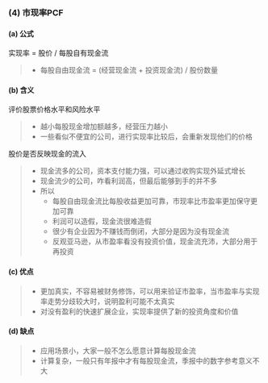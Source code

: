 ### (4) 市现率PCF

#### (a) 公式

实现率 = 股价 / 每股自有现金流

> * 每股自由现金流 = (经营现金流 + 投资现金流) / 股份数量

#### (b) 含义

评价股票价格水平和风险水平

> * 越小每股现金增加额越多，经营压力越小
> * 一些看似不便宜的公司，进行实现率比较后，会重新发现他们的价格

股价是否反映现金的流入

> * 现金流多的公司，资本支付能力强，可以通过收购实现外延式增长
> * 现金流少的公司，咋看利润高，但最后能够到手的并不多
> * 所以
>     * 每股自由现金流比每股收益更加可靠，市现率比市盈率更加保守更加可靠
>     * 利润可以造假，现金流很难造假
>     * 很少有企业因为不赚钱而倒闭，大部分是因为没有现金流
>     * 反观亚马逊，从市盈率看没有投资价值，现金流充沛，大部分用于再投资

#### (c) 优点

> * 更加真实，不容易被财务修饰，可以用来验证市盈率，当市盈率与实现率走势分歧较大时，说明盈利可能不太真实
> * 对没有盈利的快速扩展企业，实现率提供了新的投资角度和价值

#### (d) 缺点

> * 应用场景小，大家一般不怎么愿意计算每股现金流
> * 计算复杂，一般只有年报中才有每股现金流，季报中的数字参考意义不大

